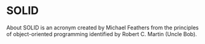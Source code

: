 # SOLID
About SOLID is an acronym created by Michael Feathers from the principles of object-oriented programming identified by Robert C. Martin (Uncle Bob).
